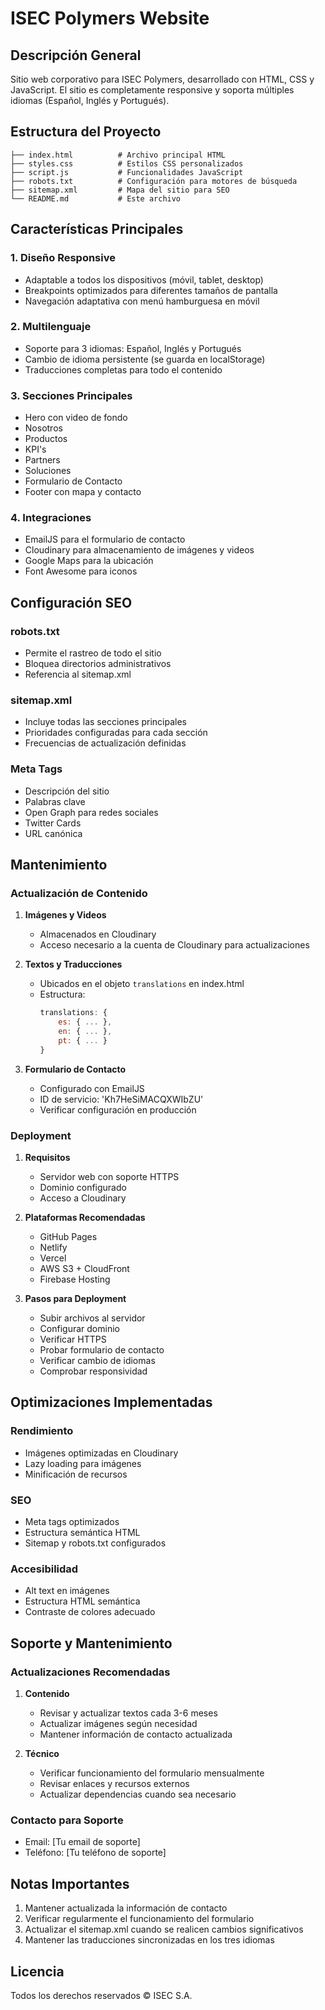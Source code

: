 # ISEC Polymers Website

## Descripción General
Sitio web corporativo para ISEC Polymers, desarrollado con HTML, CSS y JavaScript. El sitio es completamente responsive y soporta múltiples idiomas (Español, Inglés y Portugués).

## Estructura del Proyecto
```
├── index.html          # Archivo principal HTML
├── styles.css          # Estilos CSS personalizados
├── script.js           # Funcionalidades JavaScript
├── robots.txt          # Configuración para motores de búsqueda
├── sitemap.xml         # Mapa del sitio para SEO
└── README.md           # Este archivo
```

## Características Principales

### 1. Diseño Responsive
- Adaptable a todos los dispositivos (móvil, tablet, desktop)
- Breakpoints optimizados para diferentes tamaños de pantalla
- Navegación adaptativa con menú hamburguesa en móvil

### 2. Multilenguaje
- Soporte para 3 idiomas: Español, Inglés y Portugués
- Cambio de idioma persistente (se guarda en localStorage)
- Traducciones completas para todo el contenido

### 3. Secciones Principales
- Hero con video de fondo
- Nosotros
- Productos
- KPI's
- Partners
- Soluciones
- Formulario de Contacto
- Footer con mapa y contacto

### 4. Integraciones
- EmailJS para el formulario de contacto
- Cloudinary para almacenamiento de imágenes y videos
- Google Maps para la ubicación
- Font Awesome para iconos

## Configuración SEO

### robots.txt
- Permite el rastreo de todo el sitio
- Bloquea directorios administrativos
- Referencia al sitemap.xml

### sitemap.xml
- Incluye todas las secciones principales
- Prioridades configuradas para cada sección
- Frecuencias de actualización definidas

### Meta Tags
- Descripción del sitio
- Palabras clave
- Open Graph para redes sociales
- Twitter Cards
- URL canónica

## Mantenimiento

### Actualización de Contenido
1. **Imágenes y Videos**
   - Almacenados en Cloudinary
   - Acceso necesario a la cuenta de Cloudinary para actualizaciones

2. **Textos y Traducciones**
   - Ubicados en el objeto `translations` en index.html
   - Estructura:
     ```javascript
     translations: {
         es: { ... },
         en: { ... },
         pt: { ... }
     }
     ```

3. **Formulario de Contacto**
   - Configurado con EmailJS
   - ID de servicio: 'Kh7HeSiMACQXWIbZU'
   - Verificar configuración en producción

### Deployment
1. **Requisitos**
   - Servidor web con soporte HTTPS
   - Dominio configurado
   - Acceso a Cloudinary

2. **Plataformas Recomendadas**
   - GitHub Pages
   - Netlify
   - Vercel
   - AWS S3 + CloudFront
   - Firebase Hosting

3. **Pasos para Deployment**
   - Subir archivos al servidor
   - Configurar dominio
   - Verificar HTTPS
   - Probar formulario de contacto
   - Verificar cambio de idiomas
   - Comprobar responsividad

## Optimizaciones Implementadas

### Rendimiento
- Imágenes optimizadas en Cloudinary
- Lazy loading para imágenes
- Minificación de recursos

### SEO
- Meta tags optimizados
- Estructura semántica HTML
- Sitemap y robots.txt configurados

### Accesibilidad
- Alt text en imágenes
- Estructura HTML semántica
- Contraste de colores adecuado

## Soporte y Mantenimiento

### Actualizaciones Recomendadas
1. **Contenido**
   - Revisar y actualizar textos cada 3-6 meses
   - Actualizar imágenes según necesidad
   - Mantener información de contacto actualizada

2. **Técnico**
   - Verificar funcionamiento del formulario mensualmente
   - Revisar enlaces y recursos externos
   - Actualizar dependencias cuando sea necesario

### Contacto para Soporte
- Email: [Tu email de soporte]
- Teléfono: [Tu teléfono de soporte]

## Notas Importantes
1. Mantener actualizada la información de contacto
2. Verificar regularmente el funcionamiento del formulario
3. Actualizar el sitemap.xml cuando se realicen cambios significativos
4. Mantener las traducciones sincronizadas en los tres idiomas

## Licencia
Todos los derechos reservados © ISEC S.A. 